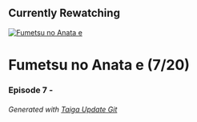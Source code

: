 ﻿
## Currently Rewatching

[![Fumetsu no Anata e](https://s4.anilist.co/file/anilistcdn/media/anime/cover/medium/bx114535-y3NnjexcqKG1.jpg)](https://anilist.co/anime/114535)

# Fumetsu no Anata e (7/20)

### Episode 7 - 

###### *Generated with [Taiga Update Git](https://github.com/nike4613/taiga-update-git)*